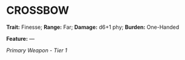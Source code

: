 # CROSSBOW

**Trait:** Finesse; **Range:** Far; **Damage:** d6+1 phy; **Burden:** One-Handed

**Feature:** —

*Primary Weapon - Tier 1*
